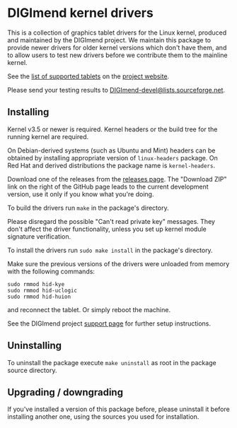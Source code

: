 DIGImend kernel drivers
=======================

This is a collection of graphics tablet drivers for the Linux kernel, produced
and maintained by the DIGImend project. We maintain this package to provide
newer drivers for older kernel versions which don't have them, and to allow
users to test new drivers before we contribute them to the mainline kernel.

See the [list of supported tablets](http://digimend.github.io/drivers/digimend/tablets/)
on the [project website](http://digimend.github.io/).

Please send your testing results to DIGImend-devel@lists.sourceforge.net.

Installing
----------

Kernel v3.5 or newer is required. Kernel headers or the build tree for the
running kernel are required.

On Debian-derived systems (such as Ubuntu and Mint) headers can be obtained by
installing appropriate version of `linux-headers` package. On Red Hat and
derived distributions the package name is `kernel-headers`.

Download one of the releases from the [releases
page](https://github.com/DIGImend/digimend-kernel-drivers/releases). The
"Download ZIP" link on the right of the GitHub page leads to the current
development version, use it only if you know what you're doing.

To build the drivers run `make` in the package's directory.

Please disregard the possible "Can't read private key" messages. They don't
affect the driver functionality, unless you set up kernel module signature
verification.

To install the drivers run `sudo make install` in the package's directory.

Make sure the previous versions of the drivers were unloaded from memory with
the following commands:

    sudo rmmod hid-kye
    sudo rmmod hid-uclogic
    sudo rmmod hid-huion

and reconnect the tablet. Or simply reboot the machine.

See the DIGImend project [support page](http://digimend.github.io/support/)
for further setup instructions.

Uninstalling
------------

To uninstall the package execute `make uninstall` as root in the package
source directory.

Upgrading / downgrading
-----------------------

If you've installed a version of this package before, please uninstall it
before installing another one, using the sources you used for installation.
